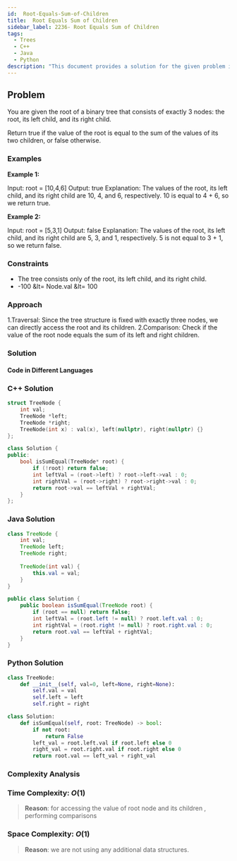 ```yaml
---
id:  Root-Equals-Sum-of-Children
title:  Root Equals Sum of Children
sidebar_label: 2236- Root Equals Sum of Children
tags:
  - Trees
  - C++
  - Java
  - Python
description: "This document provides a solution for the given problem in c++ , java and python languages"
---
```


## Problem

You are given the root of a binary tree that consists of exactly 3 nodes: the root, its left child, and its right child.

Return true if the value of the root is equal to the sum of the values of its two children, or false otherwise.

 
### Examples

**Example 1:**

Input: root = [10,4,6]
Output: true
Explanation: The values of the root, its left child, and its right child are 10, 4, and 6, respectively.
10 is equal to 4 + 6, so we return true. 

**Example 2:**

Input: root = [5,3,1]
Output: false
Explanation: The values of the root, its left child, and its right child are 5, 3, and 1, respectively.
5 is not equal to 3 + 1, so we return false.

### Constraints

- The tree consists only of the root, its left child, and its right child.
- -100 &lt= Node.val &lt= 100


### Approach

1.Traversal: Since the tree structure is fixed with exactly three nodes, we can directly access the root and its children.
2.Comparison: Check if the value of the root node equals the sum of its left and right children.

### Solution

#### Code in Different Languages

### C++ Solution

```cpp
struct TreeNode {
    int val;
    TreeNode *left;
    TreeNode *right;
    TreeNode(int x) : val(x), left(nullptr), right(nullptr) {}
};

class Solution {
public:
    bool isSumEqual(TreeNode* root) {
        if (!root) return false;
        int leftVal = (root->left) ? root->left->val : 0;
        int rightVal = (root->right) ? root->right->val : 0;
        return root->val == leftVal + rightVal;
    }
};


```

### Java Solution

```java
class TreeNode {
    int val;
    TreeNode left;
    TreeNode right;
    
    TreeNode(int val) {
        this.val = val;
    }
}

public class Solution {
    public boolean isSumEqual(TreeNode root) {
        if (root == null) return false;
        int leftVal = (root.left != null) ? root.left.val : 0;
        int rightVal = (root.right != null) ? root.right.val : 0;
        return root.val == leftVal + rightVal;
    }
}

```

### Python Solution

```python
class TreeNode:
    def __init__(self, val=0, left=None, right=None):
        self.val = val
        self.left = left
        self.right = right

class Solution:
    def isSumEqual(self, root: TreeNode) -> bool:
        if not root:
            return False
        left_val = root.left.val if root.left else 0
        right_val = root.right.val if root.right else 0
        return root.val == left_val + right_val

```

### Complexity Analysis

### Time Complexity: $O(1)$

> **Reason**: for accessing the value of root node and its children , performing comparisons
### Space Complexity: $O(1)$

> **Reason**: we are not using any additional data structures.



